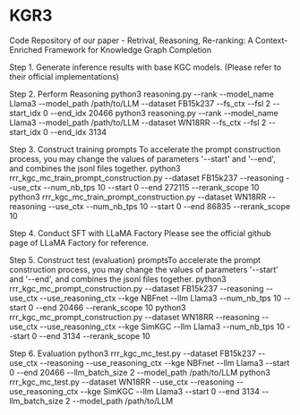 # KGR3
Code Repository of our paper - Retrival, Reasoning, Re-ranking: A Context-Enriched Framework for Knowledge Graph Completion

Step 1. Generate inference results with base KGC models. (Please refer to their official implementations)

Step 2. Perform Reasoning
python3 reasoning.py --rank --model_name Llama3 --model_path /path/to/LLM --dataset FB15k237 --fs_ctx --fsl 2 --start_idx 0 --end_idx 20466
python3 reasoning.py --rank --model_name Llama3 --model_path /path/to/LLM --dataset WN18RR --fs_ctx --fsl 2 --start_idx 0 --end_idx 3134

Step 3. Construct training prompts
To accelerate the prompt construction process, you may change the values of parameters '--start' and '--end', and combines the jsonl files together. 
python3 rrr_kgc_mc_train_prompt_construction.py --dataset FB15k237 --reasoning --use_ctx --num_nb_tps 10 --start 0 --end 272115 --rerank_scope 10
python3 rrr_kgc_mc_train_prompt_construction.py --dataset WN18RR --reasoning --use_ctx --num_nb_tps 10 --start 0 --end 86835 --rerank_scope 10

Step 4. Conduct SFT with LLaMA Factory
Please see the official github page of LLaMA Factory for reference. 

Step 5. Construct test (evaluation) promptsTo accelerate the prompt construction process, you may change the values of parameters '--start' and '--end', and combines the jsonl files together. 
python3 rrr_kgc_mc_prompt_construction.py --dataset FB15k237 --reasoning --use_ctx --use_reasoning_ctx --kge NBFnet --llm Llama3 --num_nb_tps 10 --start 0 --end 20466 --rerank_scope 10
python3 rrr_kgc_mc_prompt_construction.py --dataset WN18RR --reasoning --use_ctx --use_reasoning_ctx --kge SimKGC --llm Llama3 --num_nb_tps 10 --start 0 --end 3134 --rerank_scope 10

Step 6. Evaluation
python3 rrr_kgc_mc_test.py --dataset FB15k237 --use_ctx --reasoning --use_reasoning_ctx --kge NBFnet --llm Llama3 --start 0 --end 20466 --llm_batch_size 2 --model_path /path/to/LLM
python3 rrr_kgc_mc_test.py --dataset WN18RR --use_ctx --reasoning --use_reasoning_ctx --kge SimKGC --llm Llama3 --start 0 --end 3134 --llm_batch_size 2 --model_path /path/to/LLM
